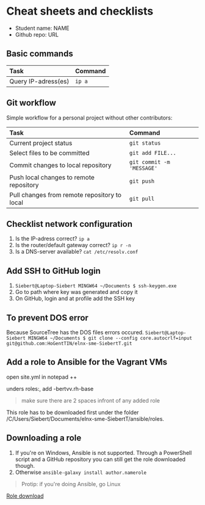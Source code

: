# Cheat sheets and checklists

- Student name: NAME
- Github repo: URL

## Basic commands

| Task                | Command |
| :---                | :---    |
| Query IP-adress(es) | `ip a`  |

## Git workflow

Simple workflow for a personal project without other contributors:

| Task                                         | Command                   |
| :---                                         | :---                      |
| Current project status                       | `git status`              |
| Select files to be committed                 | `git add FILE...`         |
| Commit changes to local repository           | `git commit -m 'MESSAGE'` |
| Push local changes to remote repository      | `git push`                |
| Pull changes from remote repository to local | `git pull`                |

## Checklist network configuration

1. Is the IP-adress correct? `ip a`
2. Is the router/default gateway correct? `ip r -n`
3. Is a DNS-server available? `cat /etc/resolv.conf`

## Add SSH to GitHub login

1. `Siebert@Laptop-Siebert MINGW64 ~/Documents
$ ssh-keygen.exe`
2. Go to path where key was generated and copy it
3. On GitHub, login and at profile add the SSH key

## To prevent DOS error
Because SourceTree has the DOS files errors occured.
`Siebert@Laptop-Siebert MINGW64 ~/Documents
$ git clone --config core.autocrlf=input git@github.com:HoGentTIN/elnx-sme-SiebertT.git`


## Add a role to Ansible for the Vagrant VMs
open site.yml in notepad ++

unders roles:, add -bertvv.rh-base

> make sure there are 2 spaces infront of any added role

This role has to be downloaded first under the folder /C/Users/Siebert/Documents/elnx-sme-SiebertT/ansible/roles.

## Downloading a role
1. If you're on Windows, Ansible is not supported. Through a PowerShell script and a GitHub repository you can still get the role downloaded though. 
2. Otherwise `ansible-galaxy install author.namerole`

> Protip: if you're doing Ansible, go Linux


[Role download](https://github.com/bertvv/ansible-role-rh-base/releases)

